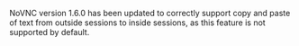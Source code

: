 NoVNC version 1.6.0 has been updated to correctly support copy and paste of text from outside sessions to inside sessions, as this feature is not supported by default.
